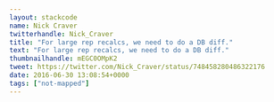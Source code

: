 ```yaml
---
layout: stackcode
name: Nick Craver
twitterhandle: Nick_Craver
title: "For large rep recalcs, we need to do a DB diff."
text: "For large rep recalcs, we need to do a DB diff."
thumbnailhandle: mEGC0OMpK2
tweet: https://twitter.com/Nick_Craver/status/748458280486322176
date: 2016-06-30 13:08:54+0000
tags: ["not-mapped"]
---
```

